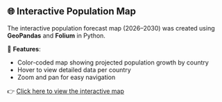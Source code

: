 ## 🌐 Interactive Population Map

The interactive population forecast map (2026–2030) was created using **GeoPandas** and **Folium** in Python.

📌 **Features**:
- Color-coded map showing projected population growth by country
- Hover to view detailed data per country
- Zoom and pan for easy navigation

👉 [Click here to view the interactive map](https://drive.google.com/drive/folders/13_NGtv4nKgu2Dz9It6Ddj6GOljUae-at?usp=drive_link)

